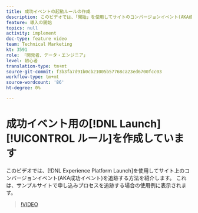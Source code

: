 ```yaml
---
title: 成功イベントの起動ルールの作成
description: このビデオでは、「開始」を使用してサイトのコンバージョンイベント(AKA成功イベント)を追跡する方法を示します。 これは、サンプルサイトで申し込みプロセスを追跡する場合の使用例に示します。
feature: 導入の開始
topics: null
activity: implement
doc-type: feature video
team: Technical Marketing
kt: 3591
role: 「開発者、データ・エンジニア」
level: 初心者
translation-type: tm+mt
source-git-commit: f3b3fa7d91b0cb21005b57768ca23ed6700fcc03
workflow-type: tm+mt
source-wordcount: '86'
ht-degree: 0%

---
```



# 成功イベント用の[!DNL Launch] [!UICONTROL ルール]を作成しています

このビデオでは、[!DNL Experience Platform Launch]を使用してサイト上のコンバージョンイベント(AKA成功イベント)を追跡する方法を紹介します。 これは、サンプルサイトで申し込みプロセスを追跡する場合の使用例に表示されます。

>[!VIDEO](https://video.tv.adobe.com/v/28778/?quality=12)
